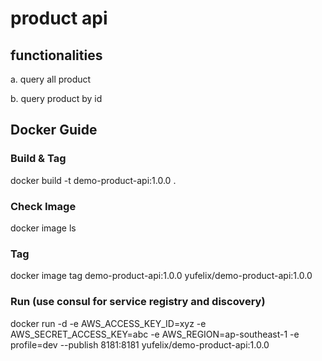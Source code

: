 # product api

## functionalities 

a. query all product

b. query product by id
        

## Docker Guide

### Build & Tag

docker build -t demo-product-api:1.0.0 . 

### Check Image

docker image ls

### Tag

docker image tag demo-product-api:1.0.0 yufelix/demo-product-api:1.0.0

### Run (use consul for service registry and discovery)

docker run -d -e AWS_ACCESS_KEY_ID=xyz -e AWS_SECRET_ACCESS_KEY=abc -e AWS_REGION=ap-southeast-1 -e profile=dev  --publish 8181:8181 yufelix/demo-product-api:1.0.0
